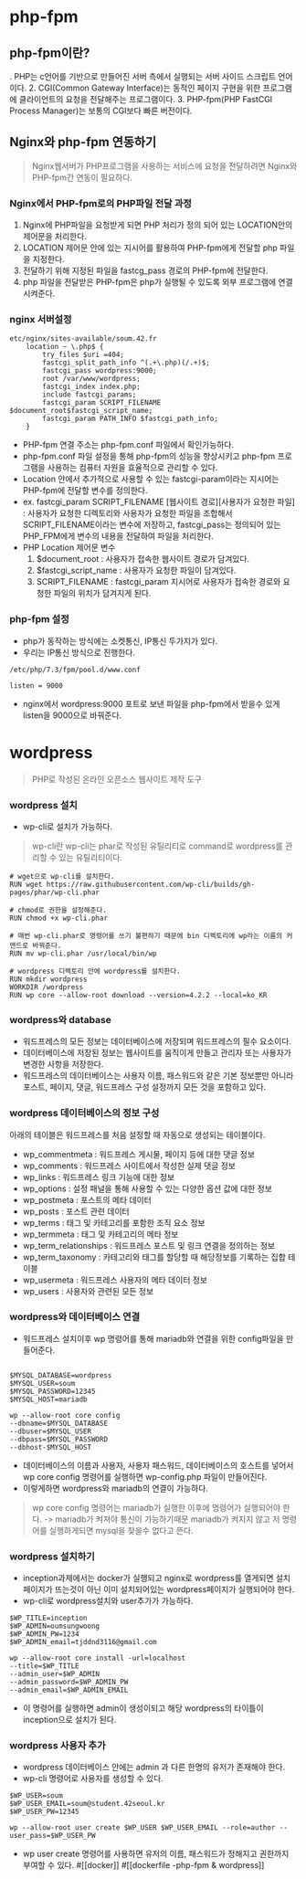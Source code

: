 # php-fpm
## php-fpm이란?
. PHP는 c언어를 기반으로 만들어진 서버 측에서 실행되는 서버 사이드 스크립트 언어이다.
2. CGI(Common Gateway Interface)는 동적인 페이지 구현을 위한 프로그램에 클라이언트의 요청을 전달해주는 프로그램이다.
3. PHP-fpm(PHP FastCGI Process Manager)는 보통의 CGI보다 빠른 버전이다.

## Nginx와 php-fpm 연동하기
> Nginx웹서버가 PHP프로그램을 사용하는 서비스에 요청을 전달하려면 Nginx와 PHP-fpm간 연동이 필요하다.

 ### Nginx에서 PHP-fpm로의 PHP파일 전달 과정
1. Nginx에 PHP파일을 요청받게 되면 PHP 처리가 정의 되어 있는 LOCATION안의 제어문을 처리한다.
 2. LOCATION 제어문 안에 있는 지시어를 활용하여 PHP-fpm에게 전달할 php 파일을 지정한다.
 3. 전달하기 위해 지정된 파일을 fastcg_pass 경로의 PHP-fpm에 전달한다.
 4. php 파일을 전달받은 PHP-fpm은 php가 실행될 수 있도록 외부 프로그램에 연결시켜준다.

### nginx 서버설정
``` nginx
etc/nginx/sites-available/soum.42.fr
	location ~ \.php$ {
		try_files $uri =404;
		fastcgi_split_path_info ^(.+\.php)(/.+)$;	
		fastcgi_pass wordpress:9000;
		root /var/www/wordpress;
		fastcgi_index index.php;
		include fastcgi_params;
		fastcgi_param SCRIPT_FILENAME $document_root$fastcgi_script_name;
		fastcgi_param PATH_INFO $fastcgi_path_info;
	}
```
- PHP-fpm 연결 주소는 php-fpm.conf 파일에서 확인가능하다.
- php-fpm.conf 파일 설정을 통해 php-fpm의 성능을 향상시키고 php-fpm 프로그램을 사용하는 컴퓨터 자원을 효율적으로 관리할 수 있다.
- Location 안에서 추가적으로 사용할 수 있는 fastcgi-param이라는 지시어는 PHP-fpm에 전달할 변수를 정의한다.
- ex. fastcgi_param SCRIPT_FILENAME \[웹사이트 경로\]\[사용자가 요청한 파일\] : 사용자가 요청한 디렉토리와 사용자가 요청한 파일을 조합해서 SCRIPT_FILENAME이라는 변수에 저장하고, fastcgi_pass는 정의되어 있는 PHP_FPM에게 변수의 내용을 전달하여 파일을 처리한다.
- PHP Location 제어문 변수
	1. $document_root : 사용자가 접속한 웹사이트 경로가 담겨있다.
	2. $fastcgi_script_name : 사용자가 요청한 파일이 담겨있다.
	3. SCRIPT_FILENAME : fastcgi_param 지시어로 사용자가 접속한 경로와 요청한 파일의 위치가 담겨지게 된다.
	
### php-fpm 설정
- php가 동작하는 방식에는 소켓통신, IP통신 두가지가 있다.
- 우리는 IP통신 방식으로 진행한다.
``` nginx
/etc/php/7.3/fpm/pool.d/www.conf

listen = 9000
```
- nginx에서  wordpress:9000 포트로 보낸 파일을 php-fpm에서 받을수 있게 listen을 9000으로 바꿔준다.

# wordpress
>PHP로 작성된 온라인 오픈소스 웹사이트 제작 도구

### wordpress 설치
- wp-cli로 설치가 가능하다.
> wp-cli란
> wp-cli는 phar로 작성된 유틸리티로 command로 wordpress를 관리할 수 있는 유틸리티이다.

``` docker
# wget으로 wp-cli를 설치한다.
RUN wget https://raw.githubusercontent.com/wp-cli/builds/gh-pages/phar/wp-cli.phar

# chmod로 권한을 설정해준다.
RUN chmod +x wp-cli.phar

# 매번 wp-cli.phar로 명령어를 쓰기 불편하기 때문에 bin 디렉토리에 wp라는 이름의 커맨드로 바꿔준다.
RUN mv wp-cli.phar /usr/local/bin/wp

# wordpress 디렉토리 안에 wordpress를 설치한다.
RUN mkdir wordpress
WORKDIR /wordpress
RUN wp core --allow-root download --version=4.2.2 --local=ko_KR
```

### wordpress와 database
- 워드프레스의 모든 정보는 데이터베이스에 저장되며 워드프레스의 필수 요소이다.
- 데이터베이스에 저장된 정보는 웹사이트를 움직이게 만들고 관리자 또는 사용자가 변경한 사항을 저장한다.
- 워드프레스의 데이터베이스는 사용자 이름, 패스워드와 같은 기본 정보뿐만 아니라 포스트, 페이지, 댓글, 워드프레스 구성 설정까지 모든 것을 포함하고 있다.

### wordpress 데이터베이스의 정보 구성
아래의 테이블은 워드프레스를 처음 설정할 때 자동으로 생성되는 테이블이다.
- wp_commentmeta : 워드프레스 게시물, 페이지 등에 대한 댓글 정보
- wp_comments : 워드프레스 사이트에서 작성한 실제 댓글 정보
- wp_links : 워드프레스 링크 기능에 대한 정보
- wp_options : 설정 패널을 통해 사용할 수 있는 다양한 옵션 값에 대한 정보
- wp_postmeta : 포스트의 메타 데이터
- wp_posts : 포스트 관련 데이터
- wp_terms : 태그 및 카테고리를 포함한 조직 요소 정보
- wp_termmeta : 태그 및 카테고리의 메타 정보
- wp_term_relationships : 워드프레스 포스트 및 링크 연결을 정의하는 정보
- wp_term_taxonomy : 카테고리와 태그를 할당할 때 해당정보를 기록하는 집합 테이블
- wp_usermeta : 워드프레스 사용자의 메타 데이터 정보
- wp_users : 사용자와 관련된 모든 정보

### wordpress와 데이터베이스 연결
- 워드프레스 설치이후 wp 명령어를 통해 mariadb와 연결을 위한 config파일을 만들어준다.
``` shell script

$MYSQL_DATABASE=wordpress
$MYSQL_USER=soum
$MYSQL_PASSWORD=12345
$MYSQL_HOST=mariadb

wp --allow-root core config
--dbname=$MYSQL_DATABASE
--dbuser=$MYSQL_USER
--dbpass=$MYSQL_PASSWORD
--dbhost-$MYSQL_HOST
```
- 데이터베이스의 이름과 사용자, 사용자 패스워드, 데이터베이스의 호스트를 넣어서 wp core config 명령어를 실행하면 wp-config.php 파일이 만들어진다.
- 이렇게하면 wordpress와 mariadb의 연결이 가능하다.

> wp core config 명령어는 mariadb가 실행한 이후에 명령어가 실행되어야 한다. 
> -> mariadb가 켜져야 통신이 가능하기때문 mariadb가 켜지지 않고 저 명령어를 실행하게되면 mysql을 찾을수 없다고 뜬다.

### wordpress 설치하기
- inception과제에서는 docker가 실행되고 nginx로 wordpress를 열게되면 설치페이지가 뜨는것이 아닌 이미 설치되어있는 wordpress페이지가 실행되어야 한다.
- wp-cli로 wordpress설치와 user추가가 가능하다.
``` shell script
$WP_TITLE=inception
$WP_ADMIN=oumsungwoong
$WP_ADMIN_PW=1234
$WP_ADMIN_email=tjddnd3116@gmail.com

wp --allow-root core install -url=localhost
--title=$WP_TITLE
--admin_user=$WP_ADMIN
--admin_password=$WP_ADMIN_PW
--admin_email=$WP_ADMIN_EMAIL
```
- 이 명령어를 실행하면 admin이 생성이되고 해당 wordpress의 타이틀이 inception으로 설치가 된다.

### wordpress 사용자 추가
- wordpress 데이터베이스 안에는 admin 과 다른 한명의 유저가 존재해야 한다.
- wp-cli 명령어로 사용자를 생성할 수 있다.
``` shell
$WP_USER=soum
$WP_USER_EMAIL=soum@student.42seoul.kr
$WP_USER_PW=12345

wp --allow-root user create $WP_USER $WP_USER_EMAIL --role=author --user_pass=$WP_USER_PW
```
- wp user create 명령어를 사용하면 유저의 이름, 패스워드가 정해지고 권한까지 부여할 수 있다.
#[[docker]] #[[dockerfile -php-fpm & wordpress]]
